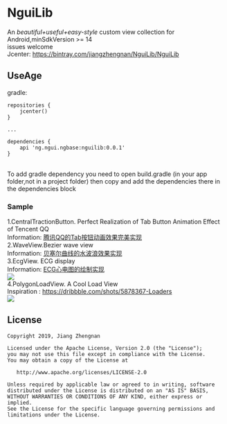 # NguiLib

An *beautiful+useful+easy-style*  custom view collection for Android,minSdkVersion >= 14<br>
issues welcome<br/>
Jcenter: 
<a href="https://bintray.com/jiangzhengnan/NguiLib/NguiLib">https://bintray.com/jiangzhengnan/NguiLib/NguiLib</a><br />

UseAge
-------
gradle:
```grovvy
repositories {
    jcenter()
}

...

dependencies {
    api 'ng.ngui.ngbase:nguilib:0.0.1'
}
```
<br/>
To add gradle dependency you need to open build.gradle (in your app folder,not in a project folder) then copy and add the dependencies there in the dependencies block
<br/>

<h3>Sample</h3>
1.CentralTractionButton. Perfect Realization of Tab Button Animation Effect of Tencent QQ   <br />
Information: <a href="https://blog.csdn.net/qq_22770457/article/details/78630695">腾讯QQ的Tab按钮动画效果完美实现</a><br />
2.WaveView.Bezier wave view<br />
Information: <a href="https://blog.csdn.net/qq_22770457/article/details/90139954">贝塞尔曲线的水波浪效果实现</a><br />
3.EcgView. ECG display <br />
Information: <a href="https://blog.csdn.net/qq_22770457/article/details/90679481">ECG心电图的绘制实现</a><br />
<img src="https://github.com/jiangzhengnan/NguiLib/blob/master/app/src/main/res/raw/ecg_show.gif" /><br />
4.PolygonLoadView. A Cool Load View<br />
Inspiration : <a href="https://dribbble.com/shots/5878367-Loaders">https://dribbble.com/shots/5878367-Loaders</a><br />
<img src="https://github.com/jiangzhengnan/NguiLib/blob/master/app/src/main/res/raw/pl_show.gif" /><br />
 


## License

    Copyright 2019, Jiang Zhengnan

    Licensed under the Apache License, Version 2.0 (the "License");
    you may not use this file except in compliance with the License.
    You may obtain a copy of the License at

       http://www.apache.org/licenses/LICENSE-2.0

    Unless required by applicable law or agreed to in writing, software
    distributed under the License is distributed on an "AS IS" BASIS,
    WITHOUT WARRANTIES OR CONDITIONS OF ANY KIND, either express or implied.
    See the License for the specific language governing permissions and
    limitations under the License.

